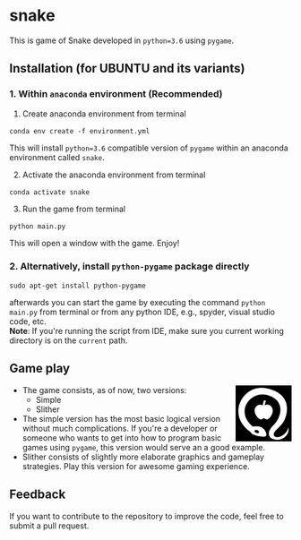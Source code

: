 # snake
This is game of Snake developed in `python=3.6` using `pygame`.

## Installation (for UBUNTU and its variants)

### 1. Within `anaconda` environment (Recommended)

1. Create anaconda environment from terminal
```
conda env create -f environment.yml
```
This will install `python=3.6` compatible version of `pygame` within an anaconda environment called `snake`.

2. Activate the anaconda environment from terminal
```
conda activate snake
```

3. Run the game from terminal
```
python main.py
```
This will open a window with the game. Enjoy!

### 2. Alternatively, install `python-pygame` package directly

```
sudo apt-get install python-pygame
```
afterwards you can start the game by executing the command `python main.py` from terminal
or from any python IDE, e.g., spyder, visual studio code, etc.<br>
**Note**: If you're running the script from IDE, make sure you current working directory is on the `current` path.

## Game play
<img align="right" src="images/temptation.png" height="100">

- The game consists, as of now, two versions:
    + Simple
    + Slither
- The simple version has the most basic logical version without much complications. If you're a developer or someone who wants to get into how to program basic games using `pygame`, this version would serve an a good example.
- Slither consists of slightly more elaborate graphics and gameplay strategies. Play this version for awesome gaming experience.

## Feedback
If you want to contribute to the repository to improve the code, feel free to submit a pull request.
